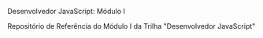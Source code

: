 Desenvolvedor JavaScript: Módulo I

Repositório de Referência do Módulo I da Trilha "Desenvolvedor JavaScript"
